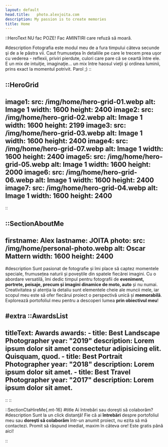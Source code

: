 ```yaml
---
layout: default
head.title:   photo.alexjoita.com 
description: My passion is to create memories
title: Home
---
```


::HeroText
NU fac POZE! Fac AMINTIRI care refuză să moară.

#description
Fotografia este modul meu de a fura timpului câteva secunde şi de a le păstra vii. Caut frumuseţea în detaliile pe care le trecem prea uşor cu vederea - reflexii, priviri pierdute, culori care pare că se ceartă între ele. E un mix de intuiţie, imaginaţie... un mix între haosul vieţii şi ordinea luminii, prins exact la momentul potrivit. Parol ;)
::

::HeroGrid
---
image1:
  src: /img/home/hero-grid-01.webp
  alt: Image 1
  width: 1600
  height: 2400
image2:
  src: /img/home/hero-grid-02.webp
  alt: Image 1
  width: 1600
  height: 2199
image3:
  src: /img/home/hero-grid-03.webp
  alt: Image 1
  width: 1600
  height: 2400
image4:
  src: /img/home/hero-grid-07.webp
  alt: Image 1
  width: 1600
  height: 2400
image5:
  src: /img/home/hero-grid-05.webp
  alt: Image 1
  width: 1600
  height: 2000
image6:
  src: /img/home/hero-grid-06.webp
  alt: Image 1
  width: 1600
  height: 2400
image7:
  src: /img/home/hero-grid-04.webp
  alt: Image 1
  width: 1600
  height: 2400
---
::

::SectionAboutMe
---
firstname: Alex 
lastname: JOITA
photo:
  src: /img/home/personal-photo.webp
  alt: Oscar Mattern
  width: 1600
  height: 2400
---
#description
Sunt pasionat de fotografie și îmi place să captez momentele speciale, frumusețea naturii și poveștile din spatele fiecărei imagini. Cu o abordare versatilă, îmi dedic timpul pentru fotografii de __eveniment, portrete, peisaje, precum și imagini dinamice de moto, auto__ și nu numai. Creativitatea și atenția la detaliu sunt elementele cheie ale muncii mele, iar scopul meu este să ofer fiecărui proiect o perspectivă unică și __memorabilă__. Explorează portofoliul meu pentru a descoperi lumea __prin obiectivul meu__!

#extra
  ::AwardsList
  ---
  titleText: Awards
  awards:
    - title: Best Landscape Photographer
      year: "2019"
      description: Lorem ipsum dolor sit amet consectetur adipisicing elit. Quisquam, quod.
    - title: Best Portrait Photographer
      year: "2018"
      description: Lorem ipsum dolor sit amet.
    - title: Best Travel Photographer
      year: "2017"
      description: Lorem ipsum dolor sit amet.
  ---
  ::
::


::SectionCtaHireMe{.mt-16}
#title
Ai întrebări sau doreşti să colaborăm?
#description
Sunt la un click distanţă! Fie că ai __întrebări__ despre portofoliul meu sau __doreşti să colaborăm__ într-un anumit proiect, nu ezita să mă contactezi. Promit să răspund imediat, maxim în câteva ore! Este gratis până aici! 


::